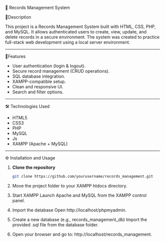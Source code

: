 📁 Records Management System

📝Description

This project is a Records Management System built with HTML, CSS, PHP, and MySQL. It allows authenticated users to create, view, update, and delete records in a secure environment. The system was created to practice full-stack web development using a local server environment.

---

🚀Features

- User authentication (login & logout).
- Secure record management (CRUD operations).
- SQL database integration.
- XAMPP-compatible setup.
- Clean and responsive UI.
- Search and filter options.
---

🛠️ Technologies Used

- HTML5  
- CSS3  
- PHP  
- MySQL
- Js
- XAMPP (Apache + MySQL)

---

⚙️ Installation and Usage

1. **Clone the repository**
   ```bash
   git clone https://github.com/yourusername/records_management.git
2. Move the project folder to your XAMPP htdocs directory.
   
3. Start XAMPP
Launch Apache and MySQL from the XAMPP control panel.

4. Import the database
Open http://localhost/phpmyadmin.

5. Create a new database (e.g., records_management_db)
Import the provided .sql file from the database folder.

7. Open your browser and go to: http://localhost/records_management. 
